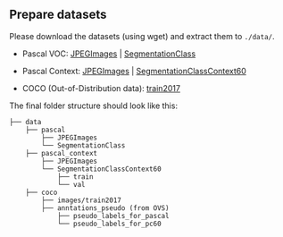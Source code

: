 
## Prepare datasets

Please download the datasets (using wget) and extract them to `./data/`.

- Pascal VOC: [JPEGImages](http://host.robots.ox.ac.uk/pascal/VOC/voc2012/VOCtrainval_11-May-2012.tar) | [SegmentationClass](https://github.com/wooseok-shin/SemiOVS/releases/download/preliminary/ground_truth_pascal_voc.zip)
- Pascal Context: [JPEGImages](http://host.robots.ox.ac.uk/pascal/VOC/voc2010/VOCtrainval_03-May-2010.tar) | [SegmentationClassContext60](https://github.com/wooseok-shin/SemiOVS/releases/download/preliminary/ground_truth_pascal_context.zip)

- COCO (Out-of-Distribution data): [train2017](http://images.cocodataset.org/zips/train2017.zip)


The final folder structure should look like this:
```
├── data
	├── pascal
		├── JPEGImages
		└── SegmentationClass
	├── pascal_context
		├── JPEGImages
		└── SegmentationClassContext60
            ├── train
            └── val
	├── coco
		├── images/train2017
		├── anntations_pseudo (from OVS)
            ├── pseudo_labels_for_pascal
            └── pseudo_labels_for_pc60
```

